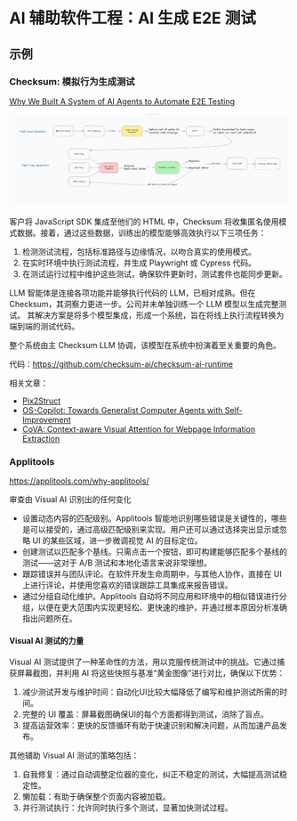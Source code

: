 # AI 辅助软件工程：AI 生成 E2E 测试

## 示例

### Checksum: 模拟行为生成测试

[Why We Built A System of AI Agents to Automate E2E Testing](https://checksum.ai/blog/the-engineering-of-an-llm-agent-system)

![](images/llm-system-for-autotest-.webp)

客户将 JavaScript SDK 集成至他们的 HTML 中，Checksum 将收集匿名使用模式数据。接着，通过这些数据，训练出的模型能够高效执行以下三项任务：

1. 检测测试流程，包括标准路径与边缘情况，以吻合真实的使用模式。
2. 在实时环境中执行测试流程，并生成 Playwright 或 Cypress 代码。
3. 在测试运行过程中维护这些测试，确保软件更新时，测试套件也能同步更新。

LLM 智能体是连接各项功能并能够执行代码的 LLM，已相对成熟。但在 Checksum，其洞察力更进一步。公司并未单独训练一个 LLM
模型以生成完整测试。 其解决方案是将多个模型集成，形成一个系统，旨在将线上执行流程转换为端到端的测试代码。

整个系统由主 Checksum LLM 协调，该模型在系统中扮演着至关重要的角色。

代码：https://github.com/checksum-ai/checksum-ai-runtime

相关文章：

* [Pix2Struct](https://arxiv.org/abs/2210.03347)
* [OS-Copilot: Towards Generalist Computer Agents with Self-Improvement](https://arxiv.org/abs/2402.07456)
* [CoVA: Context-aware Visual Attention for Webpage Information Extraction](https://arxiv.org/abs/2110.12320)


### Applitools

https://applitools.com/why-applitools/

审查由 Visual AI 识别出的任何变化

- 设置动态内容的匹配级别。Applitools 智能地识别哪些错误是关键性的，哪些是可以接受的，通过高级匹配级别来实现。用户还可以通过选择突出显示或忽略 UI 的某些区域，进一步微调视觉 AI 的目标定位。
- 创建测试以匹配多个基线。只需点击一个按钮，即可构建能够匹配多个基线的测试——这对于 A/B 测试和本地化语言来说非常理想。
- 跟踪错误并与团队评论。在软件开发生命周期中，与其他人协作，直接在 UI 上进行评论，并使用您喜欢的错误跟踪工具集成来报告错误。
- 通过分组自动化维护。Applitools 自动将不同应用和环境中的相似错误进行分组，以便在更大范围内实现更轻松、更快速的维护，并通过根本原因分析准确指出问题所在。

#### Visual AI 测试的力量

Visual AI 测试提供了一种革命性的方法，用以克服传统测试中的挑战。它通过捕获屏幕截图，并利用 AI 将这些快照与基准“黄金图像”进行对比，确保以下优势：

1. 减少测试开发与维护时间：自动化UI比较大幅降低了编写和维护测试所需的时间。
2. 完整的 UI 覆盖：屏幕截图确保UI的每个方面都得到测试，消除了盲点。
3. 提高运营效率：更快的反馈循环有助于快速识别和解决问题，从而加速产品发布。

其他辅助 Visual AI 测试的策略包括：

1. 自我修复：通过自动调整定位器的变化，纠正不稳定的测试，大幅提高测试稳定性。
2. 懒加载：有助于确保整个页面内容被加载。
3. 并行测试执行：允许同时执行多个测试，显著加快测试过程。

